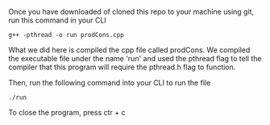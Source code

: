 Once you have downloaded of cloned this repo to your machine using git, run
this command in your CLI
```
g++ -pthread -o run prodCons.cpp
```
What we did here is compiled the cpp file called prodCons. We compiled the 
executable file under the name 'run' and used the pthread flag to tell
the compiler that this program will require the pthread.h flag to function.

Then, run the following command into your CLI to run the file
```
./run
```

To close the program, press ctr + c
